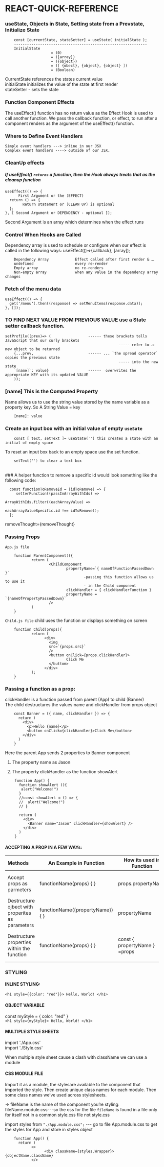 # REACT-QUICK-REFERENCE

### useState, Objects in State, Setting state from a Prevstate, Initialize State

        const [currentState, stateSetter] = useState( initialState );
        -------------------------------------------------------------
        InitialState  
                         = (0)
                         = ([array])
                         = ({object})
                         = ([ {obect}, {object}, {object} ])
                         = (Boolean)

CurrentState references the states current value <br />
initialState initializes the value of the state at first render <br />
stateSetter - sets the state <br />

### Function Component Effects
The useEffect() function has no return value as the Effect Hook is used to call another function. We pass the callback function, or effect, to run after a component renders as the argument of the useEffect() function. 

### Where to Define Event Handlers 

    Simple event handlers ---> inline in our JSX
    Complex event handlers ----> outside of our JSX.


### CleanUp effects

##### If useEffect() `returns` a function, then the Hook always treats that as the cleanup function

    useEffect(() => {
          First Argument or the (EFFECT)
      return () => {
            Return statement or (CLEAN UP) is optional
      };
    }, [ Second Argument or DEPENDENCY - optional ]); 

Second Argument is an array which determines when the effect runs

    
### Control When Hooks are Called
Dependency array is used to schedule or configure when our effect is called in the following ways:
useEffect(()=>{callback}, [array]);

        Dependency Array	        Effect called after first render & …
        undefined	                every re-render
        Empty array	                no re-renders
        Non-empty array	            when any value in the dependency array changes

### Fetch of the menu data

    useEffect(() => {
      get('/menu').then((response) => setMenuItems(response.data));
    }, []);

### TO FIND NEXT VALUE FROM PREVIOUS VALUE use a State setter callback function.


    setProfile((prev)=> (                 ------ these brackets tells JavaScript that our curly brackets 
                                                        ----- refer to a new object to be returned
        {...prev,                         ------ ... `the spread operator` copies the previous state  
                                                        ----- into the new state
        `[name]`: value}                  ------  overwrites the appropriate KEY with its updated VALUE
        ));

### [name] This is the Computed Property
Name allows us to use the string value stored by the name variable as a property key. So A String Value = key 

        [name]: value    
    
### Create an input box with an initial value of empty `useSate`

        const [ text, setText ]= useState('') this creates a state with an initial of empty space
        
To reset an input box back to an empty space use the set function.
        
        setText('') to clear a text box


<br />
### A helper function to remove a specific id would look something like the following code:

      const functionToRemoveId = (idToRemove) => {
         setterFunction((passInArrayWithIds) => 
                                         ArrayWithIds.filter((eachArrayValue) => 
                                                                 eachArrayValueSpecific.id !== idToRemove));
      };

removeThought={removeThought}

### Passing Props
`App.js file`

        function ParentComponent(){
                return (
                        <ChildComponent 
                                propertyName=`{ nameOfFunctionPassedDown }`
                                        -passing this function allows us to use it
                                        - in the Child component
                                clickHandler = { clickHandlerFunction }
                                propertyName = `{nameOfPropertyPassedDown}`
                        />
                )
        }

`Child.js file` child uses the function or displays something on screen <br/>

        function Child(props){
                return (
                      <div>
                        <img 
                        src=`{props.src}`
                        />
                        <button onClick={props.clickHandler}>
                                Click Me
                        </button>
                      </div>
                );
        }

### Passing a function as a prop:
clickHandler is a function passed from parent (App)  to child (Banner) </br>
The child destructures the values name and clickHandler from props object </br>

        const Banner = ({ name, clickHandler }) => {
          return (
            <div>
              <p>Hello {name}</p>
              <button onClick={clickHandler}>Click Me</button>
            </div>
          )
        }
Here the parent App sends 2 properties to Banner component </br>
1. The property name as Jason
2. The property clickHandler as the function showAlert

        function App() {
          function showAlert (){
           alert("Welcome!")
          }
          //const showAlert = () => {
          //  alert("Welcome!")
          // }
        
          return (
            <div>
              <Banner name="Jason" clickHandler={showAlert} />
            </div>
          )
        }

#### ACCEPTING A PROP IN A FEW WAYs:

| Methods | An Example in Function |How its used in Function | Description | Example |
|:--------- | ---------- | ---------- | ---------- |---------- |
| Accept props as parmeters  |functionName(props) { } |  props.propertyName | Then use required properties in the function||
| Destructure ojbect with properites as parameters  | functionName({propertyName}) { } | propertyName | Then use just propteryName anywhere in function||
| Destructure properties within the function  | functionName(props) { } | const { propertyName } =props | Then once destructured use propertyName anywhere ||

### STYLING

#### INLINE STYLING:

`<h1 style={{color: "red"}}> Hello, World! </h1>` <br/>

#### OBJECT VARIABLE

const myStyle = { color: "red" } <br/>
`<h1 style={myStyle}> Hello, World! </h1>` <br/>

#### MULTIPLE STYLE SHEETS

import './App.css' <br/>
import './Style.css' <br/>

When multiple style sheet cause a clash with className we can use a module

#### CSS MODULE FILE

Import it as a module, the stylesare available to the component that imported the style.
Then create unique class names for each module.
Then some class names we’ve used across stylesheets.

-> fileName is the name of the component you’re styling: <br/>
fileName.module.css---so the css for the file `fileName` is found in a file only for itself not in a common style.css file
not
style.css

import styles from `"./App.module.css";` --- go to file App.module.css to get the styles for App and store in styles object

        function App() {
          return (
                <>
                      <div className={styles.Wrapper}> {objectName.className}
                </>


